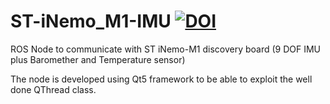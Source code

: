 ST-iNemo_M1-IMU [![DOI](https://zenodo.org/badge/9190/Myzhar/ST-iNemo_M1-IMU.svg)](http://dx.doi.org/10.5281/zenodo.14089)
===============

ROS Node to communicate with ST iNemo-M1 discovery board (9 DOF IMU plus Baromether and Temperature sensor)

The node is developed using Qt5 framework to be able to exploit the well done QThread class.
